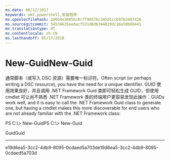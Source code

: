 ```yaml
---
ms.date: 06/12/2017
keywords: wmf,powershell,安装程序
ms.openlocfilehash: 2d6b4e3045bc8cff90576c345d1ccb97b2487426
ms.sourcegitcommit: 54534635eedacf531d8d6344019dc16a50b8b441
ms.translationtype: HT
ms.contentlocale: zh-CN
ms.lasthandoff: 05/17/2018
---
```

# <a name="new-guid"></a><span data-ttu-id="45ee7-102">New-Guid</span><span class="sxs-lookup"><span data-stu-id="45ee7-102">New-Guid</span></span>
<span data-ttu-id="45ee7-103">通常脚本（或写入 DSC 资源）需要唯一标识符。</span><span class="sxs-lookup"><span data-stu-id="45ee7-103">Often script (or perhaps writing a DSC resource), you have the need for a unique identifier.</span></span> <span data-ttu-id="45ee7-104">GUID 使用效果良好，并且调用 .NET Framework Guid 类即可轻松生成 GUID，但使用 cmdlet 可让尚不熟悉 .NET Framework 类的终端用户更容易发现此操作：</span><span class="sxs-lookup"><span data-stu-id="45ee7-104">GUIDs work well, and it is easy to call the .NET Framework Guid class to generate one, but having a cmdlet makes this more discoverable for end users who are not already familiar with the .NET Framework class:</span></span>

<span data-ttu-id="45ee7-105">PS C:\\&gt; New-Guid</span><span class="sxs-lookup"><span data-stu-id="45ee7-105">PS C:\\&gt; New-Guid</span></span>

<span data-ttu-id="45ee7-106">Guid</span><span class="sxs-lookup"><span data-stu-id="45ee7-106">Guid</span></span>

----

<span data-ttu-id="45ee7-107">e19d6ea5-3cc2-4db9-8095-0cdaed5a703d</span><span class="sxs-lookup"><span data-stu-id="45ee7-107">e19d6ea5-3cc2-4db9-8095-0cdaed5a703d</span></span>
